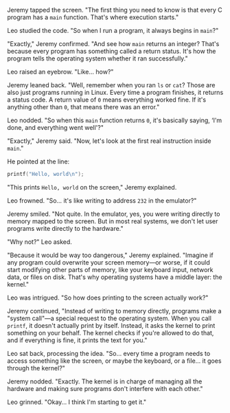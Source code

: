 Jeremy tapped the screen. "The first thing you need to know is that every C program has a `main` function. That's where execution starts."  

Leo studied the code. "So when I run a program, it always begins in `main`?"  

"Exactly," Jeremy confirmed. "And see how `main` returns an integer? That's because every program has something called a return status. It's how the program tells the operating system whether it ran successfully."  

Leo raised an eyebrow. "Like… how?"  

Jeremy leaned back. "Well, remember when you ran `ls` or `cat`? Those are also just programs running in Linux. Every time a program finishes, it returns a status code. A return value of `0` means everything worked fine. If it's anything other than `0`, that means there was an error."  

Leo nodded. "So when this `main` function returns `0`, it's basically saying, ‘I'm done, and everything went well'?"  

"Exactly," Jeremy said. "Now, let's look at the first real instruction inside `main`."  

He pointed at the line:  

```c
printf("Hello, world\n");
```  

"This prints `Hello, world` on the screen," Jeremy explained.  

Leo frowned. "So… it's like writing to address `232` in the emulator?"  

Jeremy smiled. "Not quite. In the emulator, yes, you were writing directly to memory mapped to the screen. But in most real systems, we don't let user programs write directly to the hardware."  

"Why not?" Leo asked.  

"Because it would be way too dangerous," Jeremy explained. "Imagine if any program could overwrite your screen memory—or worse, if it could start modifying other parts of memory, like your keyboard input, network data, or files on disk. That's why operating systems have a middle layer: the kernel."  

Leo was intrigued. "So how does printing to the screen actually work?"  

Jeremy continued, "Instead of writing to memory directly, programs make a "system call"—a special request to the operating system. When you call `printf`, it doesn't actually print by itself. Instead, it asks the kernel to print something on your behalf. The kernel checks if you're allowed to do that, and if everything is fine, it prints the text for you."  

Leo sat back, processing the idea. "So… every time a program needs to access something like the screen, or maybe the keyboard, or a file… it goes through the kernel?"  

Jeremy nodded. "Exactly. The kernel is in charge of managing all the hardware and making sure programs don't interfere with each other."  

Leo grinned. "Okay… I think I'm starting to get it."  


